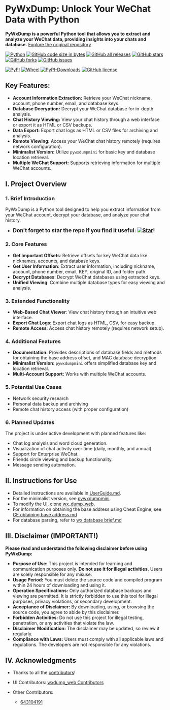 # PyWxDump: Unlock Your WeChat Data with Python

**PyWxDump is a powerful Python tool that allows you to extract and analyze your WeChat data, providing insights into your chats and database.**  [Explore the original repository](https://github.com/xaoyaoo/PyWxDump)

[![Python](https://img.shields.io/badge/Python-3-blue.svg)](https://www.python.org/)
[![GitHub code size in bytes](https://img.shields.io/github/languages/code-size/xaoyaoo/pywxdump)](https://github.com/xaoyaoo/PyWxDump)
[![GitHub all releases](https://img.shields.io/github/downloads/xaoyaoo/pywxdump/total)](https://github.com/xaoyaoo/PyWxDump)
[![GitHub stars](https://img.shields.io/github/stars/xaoyaoo/PyWxDump.svg)](https://github.com/xaoyaoo/PyWxDump)
[![GitHub forks](https://img.shields.io/github/forks/xaoyaoo/PyWxDump.svg)](https://github.com/xaoyaoo/PyWxDump/fork)
[![GitHub issues](https://img.shields.io/github/issues/xaoyaoo/PyWxDump)](https://github.com/xaoyaoo/PyWxDump/issues)

[![PyPI](https://img.shields.io/pypi/v/pywxdump)](https://pypi.org/project/pywxdump/)
[![Wheel](https://img.shields.io/pypi/wheel/pywxdump)](https://pypi.org/project/pywxdump/)
[![PyPI-Downloads](https://img.shields.io/pypi/dm/pywxdump)](https://pypistats.org/packages/pywxdump)
[![GitHub license](https://img.shields.io/pypi/l/pywxdump)](https://github.com/xaoyaoo/PyWxDump/blob/master/LICENSE)

## Key Features:

*   **Account Information Extraction:** Retrieve your WeChat nickname, account, phone number, email, and database keys.
*   **Database Decryption:** Decrypt your WeChat database for in-depth analysis.
*   **Chat History Viewing:** View your chat history through a web interface or export it as HTML or CSV backups.
*   **Data Export:** Export chat logs as HTML or CSV files for archiving and analysis.
*   **Remote Viewing:** Access your WeChat chat history remotely (requires network configuration).
*   **Minimalist Version:** Utilize `pywxdumpmini` for basic key and database location retrieval.
*   **Multiple WeChat Support:** Supports retrieving information for multiple WeChat accounts.

## I. Project Overview

### 1.  Brief Introduction

PyWxDump is a Python tool designed to help you extract information from your WeChat account, decrypt your database, and analyze your chat history.
* <strong><big>Don't forget to star the repo if you find it useful: [![Star](https://img.shields.io/github/stars/xaoyaoo/PyWxDump.svg?style=social&label=Star)](https://github.com/xaoyaoo/PyWxDump/)!</big></strong>

### 2. Core Features

*   **Get Important Offsets**: Retrieve offsets for key WeChat data like nicknames, accounts, and database keys.
*   **Get User Information**: Extract user information, including nickname, account, phone number, email, KEY, original ID, and folder path.
*   **Decrypt Databases**: Decrypt WeChat databases using extracted keys.
*   **Unified Viewing**: Combine multiple database types for easy viewing and analysis.

### 3. Extended Functionality

*   **Web-Based Chat Viewer**: View chat history through an intuitive web interface.
*   **Export Chat Logs**: Export chat logs as HTML, CSV, for easy backup.
*   **Remote Access**: Access chat history remotely (requires network setup).

### 4. Additional Features

*   **Documentation:** Provides descriptions of database fields and methods for obtaining the base address offset, and MAC database decryption.
*   **Minimalist Version:** `pywxdumpmini` offers simplified database key and location retrieval.
*   **Multi-Account Support:** Works with multiple WeChat accounts.

### 5. Potential Use Cases

*   Network security research
*   Personal data backup and archiving
*   Remote chat history access (with proper configuration)

### 6. Planned Updates

The project is under active development with planned features like:

*   Chat log analysis and word cloud generation.
*   Visualization of chat activity over time (daily, monthly, and annual).
*   Support for Enterprise WeChat.
*   Friends circle viewing and backup functionality.
*   Message sending automation.

## II. Instructions for Use

*   Detailed instructions are available in [UserGuide.md](https://github.com/xaoyaoo/PyWxDump/tree/master/doc/UserGuide.md).
*   For the minimalist version, see [pywxdumpmini](https://github.com/xaoyaoo/pywxdumpmini).
*   To modify the UI, clone [wx_dump_web](https://github.com/xaoyaoo/wxdump_web).
*   For information on obtaining the base address using Cheat Engine, see [CE obtaining base address.md](https://github.com/xaoyaoo/PyWxDump/tree/master/doc/CE%E8%8E%B7%E5%8F%96%E5%9F%BA%E5%9D%80.md)
*   For database parsing, refer to [wx database brief.md](https://github.com/xaoyaoo/PyWxDump/tree/master/doc/wx%E6%95%B0%E6%8D%AE%E5%BA%93%E7%AE%80%E8%BF%B0.md)

## III. Disclaimer (IMPORTANT!)

**Please read and understand the following disclaimer before using PyWxDump:**

*   **Purpose of Use:** This project is intended for learning and communication purposes only.  **Do not use it for illegal activities.**  Users are solely responsible for any misuse.
*   **Usage Period:**  You must delete the source code and compiled program within 24 hours of downloading and using it.
*   **Operation Specifications:** Only authorized database backups and viewing are permitted.  It is strictly forbidden to use this tool for illegal purposes, privacy violations, or secondary development.
*   **Acceptance of Disclaimer:**  By downloading, using, or browsing the source code, you agree to abide by this disclaimer.
*   **Forbidden Activities:**  Do not use this project for illegal testing, penetration, or any activities that violate the law.
*   **Disclaimer Modification:** The disclaimer may be updated, so review it regularly.
*   **Compliance with Laws:** Users must comply with all applicable laws and regulations. The developers are not responsible for any violations.

## IV. Acknowledgments

*   Thanks to all the [contributors](https://github.com/xaoyaoo/PyWxDump/graphs/contributors)!

*   UI Contributors:  [wxdump_web Contributors](https://github.com/xaoyaoo/wxdump_web/graphs/contributors)

*   Other Contributors:
    *   [643104191](https://github.com/643104191)
